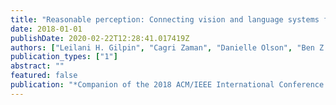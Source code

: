 ```yaml
---
title: "Reasonable perception: Connecting vision and language systems for validating scene descriptions"
date: 2018-01-01
publishDate: 2020-02-22T12:28:41.017419Z
authors: ["Leilani H. Gilpin", "Cagri Zaman", "Danielle Olson", "Ben Z Yuan"]
publication_types: ["1"]
abstract: ""
featured: false
publication: "*Companion of the 2018 ACM/IEEE International Conference on Human-Robot Interaction*"
---
```


